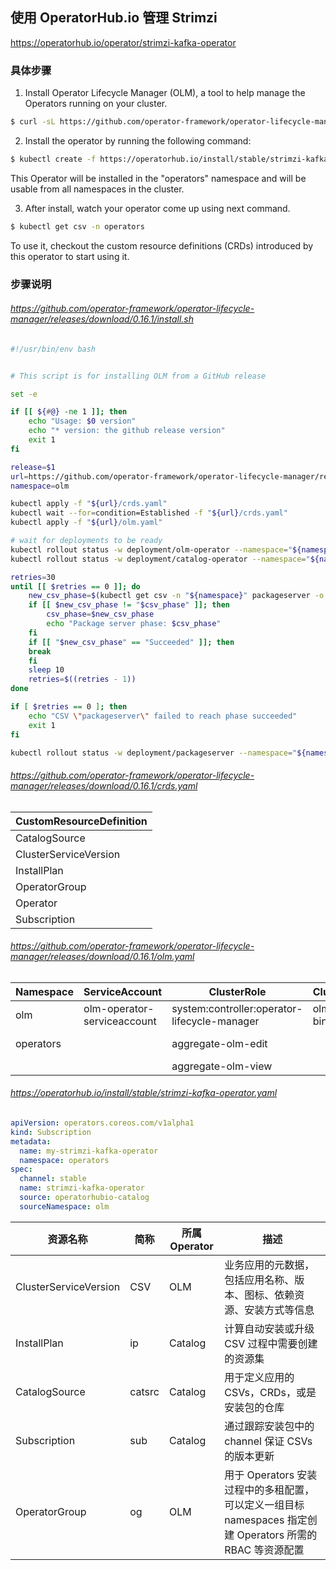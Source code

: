 ## 使用 OperatorHub.io 管理 Strimzi

https://operatorhub.io/operator/strimzi-kafka-operator

### 具体步骤

1. Install Operator Lifecycle Manager (OLM), a tool to help manage the Operators running on your cluster.

```bash
$ curl -sL https://github.com/operator-framework/operator-lifecycle-manager/releases/download/0.16.1/install.sh | bash -s 0.16.1
```

2. Install the operator by running the following command:

```bash
$ kubectl create -f https://operatorhub.io/install/stable/strimzi-kafka-operator.yaml
```

This Operator will be installed in the "operators" namespace and will be usable from all namespaces in the cluster.

3. After install, watch your operator come up using next command.

```bash
$ kubectl get csv -n operators
```

To use it, checkout the custom resource definitions (CRDs) introduced by this operator to start using it.

### 步骤说明

###### https://github.com/operator-framework/operator-lifecycle-manager/releases/download/0.16.1/install.sh

```bash
#!/usr/bin/env bash


# This script is for installing OLM from a GitHub release

set -e

if [[ ${#@} -ne 1 ]]; then
    echo "Usage: $0 version"
    echo "* version: the github release version"
    exit 1
fi

release=$1
url=https://github.com/operator-framework/operator-lifecycle-manager/releases/download/${release}
namespace=olm

kubectl apply -f "${url}/crds.yaml"
kubectl wait --for=condition=Established -f "${url}/crds.yaml"
kubectl apply -f "${url}/olm.yaml"

# wait for deployments to be ready
kubectl rollout status -w deployment/olm-operator --namespace="${namespace}"
kubectl rollout status -w deployment/catalog-operator --namespace="${namespace}"

retries=30
until [[ $retries == 0 ]]; do
    new_csv_phase=$(kubectl get csv -n "${namespace}" packageserver -o jsonpath='{.status.phase}' 2>/dev/null || echo "Waiting for CSV to appear")
    if [[ $new_csv_phase != "$csv_phase" ]]; then
        csv_phase=$new_csv_phase
        echo "Package server phase: $csv_phase"
    fi
    if [[ "$new_csv_phase" == "Succeeded" ]]; then
	break
    fi
    sleep 10
    retries=$((retries - 1))
done

if [ $retries == 0 ]; then
    echo "CSV \"packageserver\" failed to reach phase succeeded"
    exit 1
fi

kubectl rollout status -w deployment/packageserver --namespace="${namespace}"

```

###### https://github.com/operator-framework/operator-lifecycle-manager/releases/download/0.16.1/crds.yaml

| CustomResourceDefinition |
| ------------------------ |
| CatalogSource            |
| ClusterServiceVersion    |
| InstallPlan              |
| OperatorGroup            |
| Operator                 |
| Subscription             |


###### https://github.com/operator-framework/operator-lifecycle-manager/releases/download/0.16.1/olm.yaml


| Namespace | ServiceAccount              | ClusterRole                                  | ClusterRoleBinding       | Deployment       | OperatorGroup    | ClusterServiceVersion | CatalogSource         |
| --------- | --------------------------- | -------------------------------------------- | ------------------------ | ---------------- | ---------------- | --------------------- | --------------------- |
| olm       | olm-operator-serviceaccount | system:controller:operator-lifecycle-manager | olm-operator-binding-olm | olm-operator     | global-operators | packageserver         | operatorhubio-catalog |
| operators |                             | aggregate-olm-edit                           |                          | catalog-operator | olm-operators    |                       |                       |
|           |                             | aggregate-olm-view                           |                          |                  |                  |                       |                       |

###### https://operatorhub.io/install/stable/strimzi-kafka-operator.yaml

```yaml
apiVersion: operators.coreos.com/v1alpha1
kind: Subscription
metadata:
  name: my-strimzi-kafka-operator
  namespace: operators
spec:
  channel: stable
  name: strimzi-kafka-operator
  source: operatorhubio-catalog
  sourceNamespace: olm
```



| 资源名称              | 简称   | 所属 Operator | 描述                                                         |
| --------------------- | ------ | ------------- | ------------------------------------------------------------ |
| ClusterServiceVersion | CSV    | OLM           | 业务应用的元数据，包括应用名称、版本、图标、依赖资源、安装方式等信息 |
| InstallPlan           | ip     | Catalog       | 计算自动安装或升级 CSV 过程中需要创建的资源集                |
| CatalogSource         | catsrc | Catalog       | 用于定义应用的 CSVs，CRDs，或是安装包的仓库                  |
| Subscription          | sub    | Catalog       | 通过跟踪安装包中的 channel 保证 CSVs 的版本更新              |
| OperatorGroup         | og     | OLM           | 用于 Operators 安装过程中的多租配置，可以定义一组目标 namespaces 指定创建 Operators 所需的 RBAC 等资源配置 |
